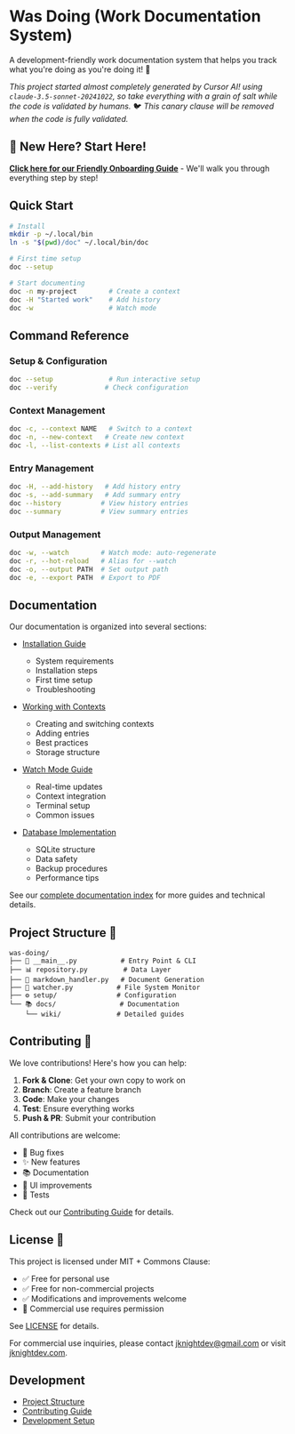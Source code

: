 # Was Doing (Work Documentation System)

A development-friendly work documentation system that helps you track what you're doing as you're doing it! 🚀

_This project started almost completely generated by Cursor AI! using `claude-3.5-sonnet-20241022`, so take everything with a grain of salt while the code is validated by humans._
🐦 _This canary clause will be removed when the code is fully validated._

## 🎯 New Here? Start Here!

**[Click here for our Friendly Onboarding Guide](docs/onboarding.md)** - We'll walk you through everything step by step!

## Quick Start

```bash
# Install
mkdir -p ~/.local/bin
ln -s "$(pwd)/doc" ~/.local/bin/doc

# First time setup
doc --setup

# Start documenting
doc -n my-project        # Create a context
doc -H "Started work"    # Add history
doc -w                   # Watch mode
```

## Command Reference

### Setup & Configuration
```bash
doc --setup              # Run interactive setup
doc --verify            # Check configuration
```

### Context Management
```bash
doc -c, --context NAME   # Switch to a context
doc -n, --new-context   # Create new context
doc -l, --list-contexts # List all contexts
```

### Entry Management
```bash
doc -H, --add-history   # Add history entry
doc -s, --add-summary   # Add summary entry
doc --history          # View history entries
doc --summary          # View summary entries
```

### Output Management
```bash
doc -w, --watch        # Watch mode: auto-regenerate
doc -r, --hot-reload   # Alias for --watch
doc -o, --output PATH  # Set output path
doc -e, --export PATH  # Export to PDF
```

## Documentation

Our documentation is organized into several sections:

-   [Installation Guide](docs/installation.md)

    -   System requirements
    -   Installation steps
    -   First time setup
    -   Troubleshooting

-   [Working with Contexts](docs/contexts.md)

    -   Creating and switching contexts
    -   Adding entries
    -   Best practices
    -   Storage structure

-   [Watch Mode Guide](docs/watch-mode.md)
    -   Real-time updates
    -   Context integration
    -   Terminal setup
    -   Common issues

-   [Database Implementation](docs/database.md)
    -   SQLite structure
    -   Data safety
    -   Backup procedures
    -   Performance tips

See our [complete documentation index](docs/index.md) for more guides and technical details.

## Project Structure 📁

```
was-doing/
├── 📄 __main__.py           # Entry Point & CLI
├── 📊 repository.py         # Data Layer
├── 📝 markdown_handler.py   # Document Generation
├── 👀 watcher.py           # File System Monitor
├── ⚙️ setup/               # Configuration
└── 📚 docs/                # Documentation
    └── wiki/              # Detailed guides
```

## Contributing 🤝

We love contributions! Here's how you can help:

1. **Fork & Clone**: Get your own copy to work on
2. **Branch**: Create a feature branch
3. **Code**: Make your changes
4. **Test**: Ensure everything works
5. **Push & PR**: Submit your contribution

All contributions are welcome:

-   🐛 Bug fixes
-   ✨ New features
-   📚 Documentation
-   🎨 UI improvements
-   🧪 Tests

Check out our [Contributing Guide](docs/contributing.md) for details.

## License 📜

This project is licensed under MIT + Commons Clause:

-   ✅ Free for personal use
-   ✅ Free for non-commercial projects
-   ✅ Modifications and improvements welcome
-   🤝 Commercial use requires permission

See [LICENSE](LICENSE) for details.

For commercial use inquiries, please contact jknightdev@gmail.com or visit [jknightdev.com](https://jknightdev.com).

## Development

-   [Project Structure](docs/project-structure.md)
-   [Contributing Guide](docs/contributing.md)
-   [Development Setup](docs/development.md)
